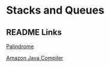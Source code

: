 # Stacks and Queues

## README Links

[Palindrome](./src/com/ata/usingstacksandqueues/palindrome/README.md)

[Amazon Java Compiler](./src/com/ata/usingstacksandqueues/amazonjava/README.md)
